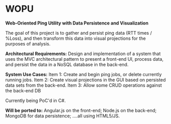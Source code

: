 # WOPU
**Web-Oriented Ping Utility with Data Persistence and Visualization**

The goal of this project is to gather and persist ping data (RTT times / %Loss), and then transform this data into visual projections for the purposes of analysis.

**Architectural Requirements:**
Design and implementation of a system that uses the MVC architectural pattern to present a front-end UI, process data, and persist the data in a NoSQL database in the back-end.


**System Use Cases:**
Item 1: Create and begin ping jobs, or delete currently running jobs.
Item 2: Create visual projections in the GUI based on persisted data sets from the back-end.
Item 3: Allow some CRUD operations against the back-end DB

Currently being PoC'd in C#.

**Will be ported to:**
Angular.js on the front-end;
Node.js on the back-end;
MongoDB for data persistence;
....all using HTML5/JS.


